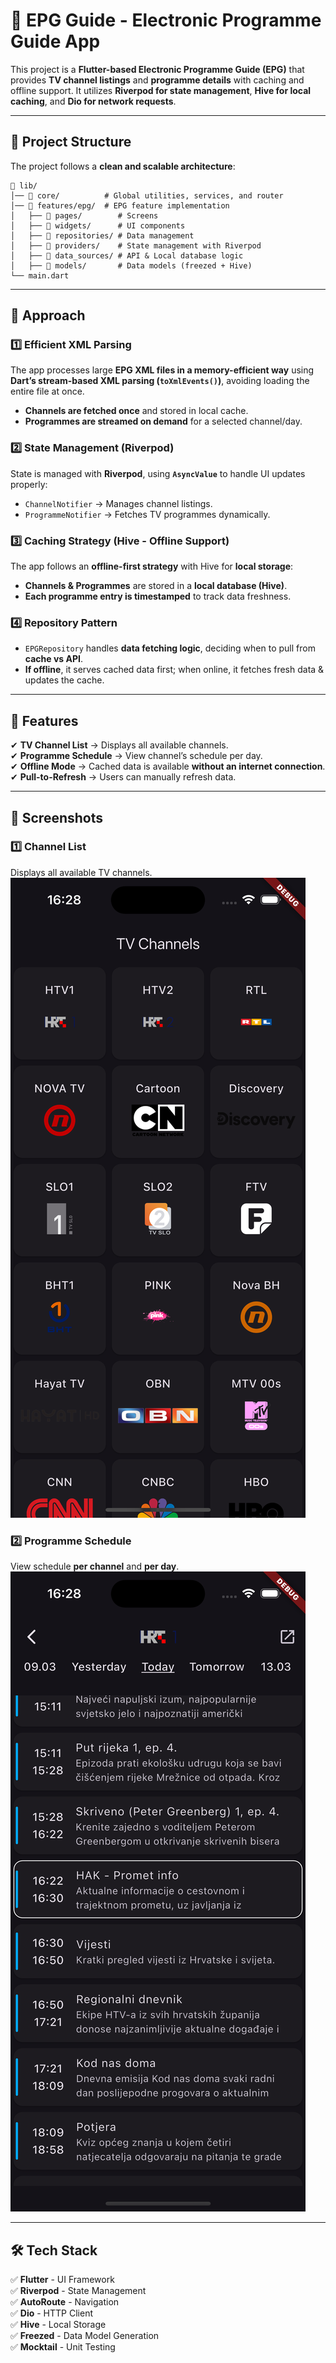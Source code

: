 # 📌 EPG Guide - Electronic Programme Guide App

This project is a **Flutter-based Electronic Programme Guide (EPG)** that provides **TV channel listings** and **programme details** with caching and offline support. It utilizes **Riverpod for state management**, **Hive for local caching**, and **Dio for network requests**.

---

## 📂 Project Structure

The project follows a **clean and scalable architecture**:

```
📂 lib/
│── 📂 core/          # Global utilities, services, and router
│── 📂 features/epg/  # EPG feature implementation
│   ├── 📂 pages/        # Screens
│   ├── 📂 widgets/      # UI components
│   ├── 📂 repositories/ # Data management
│   ├── 📂 providers/    # State management with Riverpod
│   ├── 📂 data_sources/ # API & Local database logic
│   ├── 📂 models/       # Data models (freezed + Hive)
└── main.dart
```

---

## 📌 Approach

### 1️⃣ Efficient XML Parsing
The app processes large **EPG XML files in a memory-efficient way** using **Dart’s stream-based XML parsing (`toXmlEvents()`)**, avoiding loading the entire file at once.

- **Channels are fetched once** and stored in local cache.
- **Programmes are streamed on demand** for a selected channel/day.

### 2️⃣ State Management (Riverpod)
State is managed with **Riverpod**, using **`AsyncValue`** to handle UI updates properly:

- `ChannelNotifier` → Manages channel listings.
- `ProgrammeNotifier` → Fetches TV programmes dynamically.

### 3️⃣ Caching Strategy (Hive - Offline Support)
The app follows an **offline-first strategy** with Hive for **local storage**:

- **Channels & Programmes** are stored in a **local database (Hive)**.
- **Each programme entry is timestamped** to track data freshness.

### 4️⃣ Repository Pattern
- `EPGRepository` handles **data fetching logic**, deciding when to pull from **cache vs API**.
- **If offline**, it serves cached data first; when online, it fetches fresh data & updates the cache.

---

## 📌 Features

✔ **TV Channel List** → Displays all available channels.  
✔ **Programme Schedule** → View channel’s schedule per day.  
✔ **Offline Mode** → Cached data is available **without an internet connection**.  
✔ **Pull-to-Refresh** → Users can manually refresh data.  

---

## 📸 Screenshots

### 1️⃣ Channel List
Displays all available TV channels.  
![Channel List](/screenshots/channels_page.png)

### 2️⃣ Programme Schedule
View schedule **per channel** and **per day**.  
![Programme Schedule](/screenshots/prgrammes_page.png)

---


## 🛠️ Tech Stack

✅ **Flutter** - UI Framework  
✅ **Riverpod** - State Management  
✅ **AutoRoute** - Navigation  
✅ **Dio** - HTTP Client  
✅ **Hive** - Local Storage  
✅ **Freezed** - Data Model Generation  
✅ **Mocktail** - Unit Testing  

